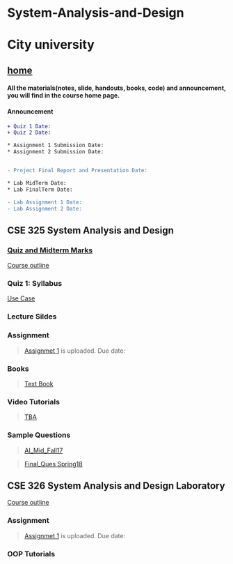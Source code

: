# System-Analysis-and-Design

# City university
## [home](https://suptaphilip.github.io/)


#### All the materials(notes, slide, handouts, books, code) and announcement, you will find in the course home page.
#### Announcement

```diff
+ Quiz 1 Date: 
+ Quiz 2 Date: 

* Assignment 1 Submission Date: 
* Assignment 2 Submission Date: 


- Project Final Report and Presentation Date: 

* Lab MidTerm Date: 
* Lab FinalTerm Date: 

- Lab Assignment 1 Date: 
- Lab Assignment 2 Date:
```



## CSE 325 System Analysis and Design


### [Quiz and Midterm Marks]()

[Course outline](https://github.com/suptaphilip/System-Analysis-and-Design/raw/TheorySpring2019/CSE%20325%20System%20Analysis%20and%20Design.pdf)


### Quiz 1: Syllabus
[Use Case]()


### Lecture Sildes

   

### Assignment
> [Assignmet 1]() is uploaded. Due date: 


### Books
> [Text Book](https://github.com/suptaphilip/System-Analysis-and-Design/raw/TheorySpring2019/SAD_Book_Alan_Dennis.pdf)


### Video Tutorials
> [TBA]()


### Sample Questions
>[AI_Mid_Fall17]()

>[Final_Ques Spring18]()


## CSE 326 System Analysis and Design Laboratory

[Course outline](https://github.com/suptaphilip/System-Analysis-and-Design/raw/LaboratorySpring2019/CSE%20326%20System%20Analysis%20and%20Design%20Laboratory.pdf)

### Assignment

> [Assignmet 1]() is uploaded. Due date: 

### OOP Tutorials
